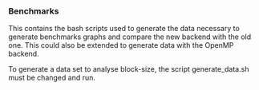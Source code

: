 ### Benchmarks

This contains the bash scripts used to generate the data necessary to generate benchmarks graphs and compare the new backend with the old one. This could also be extended to generate data with the OpenMP backend.

To generate a data set to analyse block-size, the script generate_data.sh must be changed and run.